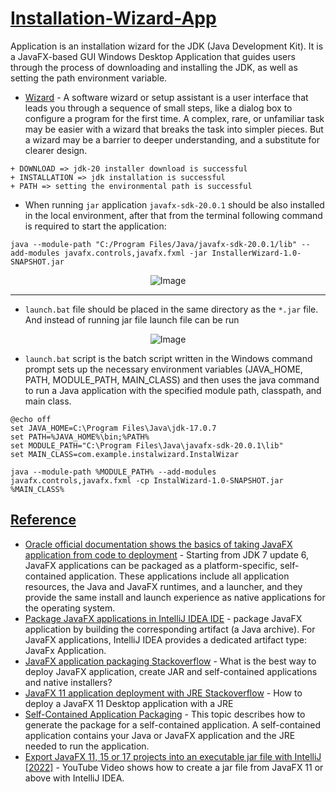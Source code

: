 # [Installation-Wizard-App](https://github.com/af4092/Installation-Wizard-App/tree/main)
Application is an installation wizard for the JDK (Java Development Kit). It is a JavaFX-based GUI Windows Desktop Application that guides users through the process of downloading and installing the JDK, as well as setting the path environment variable.

- [Wizard](https://en.wikipedia.org/wiki/Wizard_(software)) - A software wizard or setup assistant is a user interface that leads you through a sequence of small steps, like a dialog box to configure a program for the first time. A complex, rare, or unfamiliar task may be easier with a wizard that breaks the task into simpler pieces. But a wizard may be a barrier to deeper understanding, and a substitute for clearer design.
```
+ DOWNLOAD => jdk-20 installer download is successful
+ INSTALLATION => jdk installation is successful
+ PATH => setting the environmental path is successful
```
- When running `jar` application `javafx-sdk-20.0.1` should be also installed in the local environment, after that from the terminal following command is required to start the application:
```
java --module-path "C:/Program Files/Java/javafx-sdk-20.0.1/lib" --add-modules javafx.controls,javafx.fxml -jar InstallerWizard-1.0-SNAPSHOT.jar
```

<p align="center">
  <img src="https://github.com/af4092/Installation-Wizard-App/assets/24220136/52ff325d-426d-4f49-85a9-32f7dcedcad9" alt="Image">
</p>

----------------------------

- `launch.bat` file should be placed in the same directory as the `*.jar` file. And instead of running jar file launch file can be run

<p align="center">
  <img src="https://github.com/af4092/Installation-Wizard-App/assets/24220136/42cfd247-b6f5-4991-a1b1-b286d325e72d" alt="Image">
</p>

- `launch.bat` script is the  batch script written in the Windows command prompt  sets up the necessary environment variables (JAVA_HOME, PATH, MODULE_PATH, MAIN_CLASS) and then uses the java command to run a Java application with the specified module path, classpath, and main class.
```
@echo off
set JAVA_HOME=C:\Program Files\Java\jdk-17.0.7
set PATH=%JAVA_HOME%\bin;%PATH%
set MODULE_PATH="C:\Program Files\Java\javafx-sdk-20.0.1\lib"
set MAIN_CLASS=com.example.instalwizard.InstalWizar

java --module-path %MODULE_PATH% --add-modules javafx.controls,javafx.fxml -cp InstalWizard-1.0-SNAPSHOT.jar %MAIN_CLASS%
```

## [Reference]()

- [Oracle official documentation shows the basics of taking JavaFX application from code to deployment](https://docs.oracle.com/javafx/2/deployment/deploy_quick_start.htm) - Starting from JDK 7 update 6, JavaFX applications can be packaged as a platform-specific, self-contained application. These applications include all application resources, the Java and JavaFX runtimes, and a launcher, and they provide the same install and launch experience as native applications for the operating system.
- [Package JavaFX applications in IntelliJ IDEA IDE](https://www.jetbrains.com/help/idea/packaging-javafx-applications.html) - package JavaFX application by building the corresponding artifact (a Java archive). For JavaFX applications, IntelliJ IDEA provides a dedicated artifact type: JavaFx Application.
- [JavaFX application packaging Stackoverflow](https://stackoverflow.com/questions/30145772/what-is-the-best-way-to-deploy-javafx-application-create-jar-and-self-contained/30162808#30162808) - What is the best way to deploy JavaFX application, create JAR and self-contained applications and native installers?
- [JavaFX 11 application deployment with JRE Stackoverflow](https://stackoverflow.com/questions/53453212/how-to-deploy-a-javafx-11-desktop-application-with-a-jre) - How to deploy a JavaFX 11 Desktop application with a JRE
- [Self-Contained Application Packaging](https://docs.oracle.com/javase/8/docs/technotes/guides/deploy/self-contained-packaging.html#BCGIBBCI) - This topic describes how to generate the package for a self-contained application. A self-contained application contains your Java or JavaFX application and the JRE needed to run the application.
- [Export JavaFX 11, 15 or 17 projects into an executable jar file with IntelliJ [2022]](https://youtu.be/F8ahBtXkQzU) - YouTube Video shows how to create a jar file from JavaFX 11 or above with IntelliJ IDEA.


